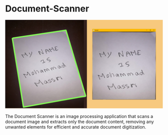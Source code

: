 # Document-Scanner

![Alt text](scan.jpg?raw=true "preview-1")

The Document Scanner is an image processing application that scans a document image and extracts only the document content, removing any unwanted elements for efficient and accurate document digitization.
